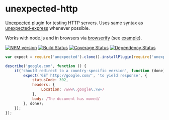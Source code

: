 unexpected-http
===============

[Unexpected](http://github.com/unexpectedjs/unexpected) plugin for testing HTTP servers. Uses same syntax as [unexpected-express](https://github.com/unexpectedjs/unexpected-express) whenever possible.

Works with node.js and in browsers via [browserify](http://browserify.org) (see [example](tests/index.html)).

[![NPM version](https://badge.fury.io/js/unexpected-http.png)](http://badge.fury.io/js/unexpected-http)
[![Build Status](https://travis-ci.org/unexpectedjs/unexpected-http.png)](https://travis-ci.org/unexpectedjs/unexpected-http)
[![Coverage Status](https://coveralls.io/repos/unexpectedjs/unexpected-http/badge.png)](https://coveralls.io/r/unexpectedjs/unexpected-http)
[![Dependency Status](https://david-dm.org/unexpectedjs/unexpected-http.png)](https://david-dm.org/unexpectedjs/unexpectetd-http)

```javascript
var expect = require('unexpected').clone().installPlugin(require('unexpected-http'));

describe('google.com', function () {
    it('should redirect to a country-specific version', function (done) {
        expect('GET http://google.com/', 'to yield response', {
            statusCode: 302,
            headers: {
                Location: /www\.google\.\w+/
            },
            body: /The document has moved/
        }, done);
    });
});
```
